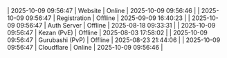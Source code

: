 | 2025-10-09 09:56:47 | Website | Online | 2025-10-09 09:56:46 |
| 2025-10-09 09:56:47 | Registration | Offline | 2025-09-09 16:40:23 |
| 2025-10-09 09:56:47 | Auth Server | Offline | 2025-08-18 09:33:31 |
| 2025-10-09 09:56:47 | Kezan (PvE) | Offline | 2025-08-03 17:58:02 |
| 2025-10-09 09:56:47 | Gurubashi (PvP) | Offline | 2025-08-23 21:44:06 |
| 2025-10-09 09:56:47 | Cloudflare | Online | 2025-10-09 09:56:46 |
